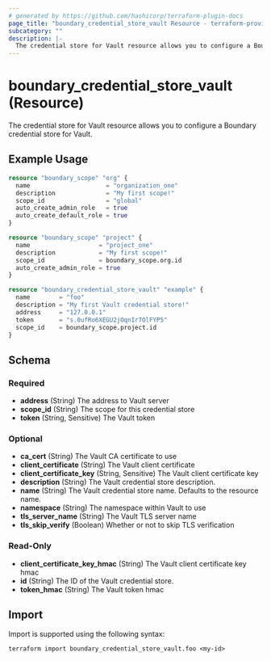 ```yaml
---
# generated by https://github.com/hashicorp/terraform-plugin-docs
page_title: "boundary_credential_store_vault Resource - terraform-provider-boundary"
subcategory: ""
description: |-
  The credential store for Vault resource allows you to configure a Boundary credential store for Vault.
---
```


# boundary_credential_store_vault (Resource)

The credential store for Vault resource allows you to configure a Boundary credential store for Vault.

## Example Usage

```terraform
resource "boundary_scope" "org" {
  name                     = "organization_one"
  description              = "My first scope!"
  scope_id                 = "global"
  auto_create_admin_role   = true
  auto_create_default_role = true
}

resource "boundary_scope" "project" {
  name                   = "project_one"
  description            = "My first scope!"
  scope_id               = boundary_scope.org.id
  auto_create_admin_role = true
}

resource "boundary_credential_store_vault" "example" {
  name        = "foo"
  description = "My first Vault credential store!"
  address     = "127.0.0.1"
  token       = "s.0ufRo6XEGU2jOqnIr7OlFYP5"
  scope_id    = boundary_scope.project.id
}
```

<!-- schema generated by tfplugindocs -->
## Schema

### Required

- **address** (String) The address to Vault server
- **scope_id** (String) The scope for this credential store
- **token** (String, Sensitive) The Vault token

### Optional

- **ca_cert** (String) The Vault CA certificate to use
- **client_certificate** (String) The Vault client certificate
- **client_certificate_key** (String, Sensitive) The Vault client certificate key
- **description** (String) The Vault credential store description.
- **name** (String) The Vault credential store name. Defaults to the resource name.
- **namespace** (String) The namespace within Vault to use
- **tls_server_name** (String) The Vault TLS server name
- **tls_skip_verify** (Boolean) Whether or not to skip TLS verification

### Read-Only

- **client_certificate_key_hmac** (String) The Vault client certificate key hmac
- **id** (String) The ID of the Vault credential store.
- **token_hmac** (String) The Vault token hmac

## Import

Import is supported using the following syntax:

```shell
terraform import boundary_credential_store_vault.foo <my-id>
```
